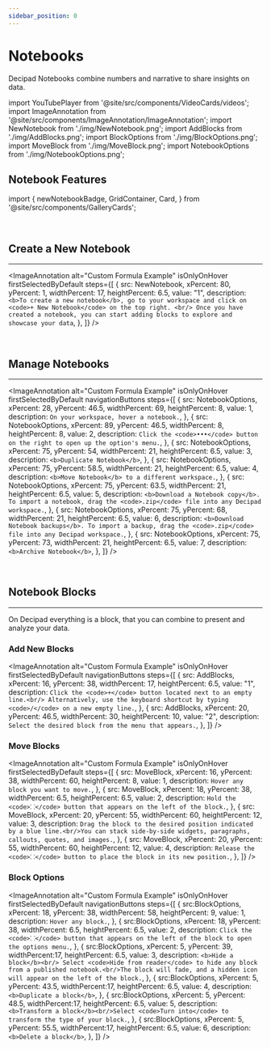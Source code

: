```yaml
---
sidebar_position: 0
---
```


# Notebooks

Decipad Notebooks combine numbers and narrative to share insights on data.

import YouTubePlayer from '@site/src/components/VideoCards/videos';
import ImageAnnotation from '@site/src/components/ImageAnnotation/ImageAnnotation';
import NewNotebook from './img/NewNotebook.png';
import AddBlocks from './img/AddBlocks.png';
import BlockOptions from './img/BlockOptions.png';
import MoveBlock from './img/MoveBlock.png';
import NotebookOptions from './img/NotebookOptions.png';

<YouTubePlayer videoId="R-RgJ2F8PSY" thumbnailUrl="/docs/img/thumbnails/thumbnail-first-notebook.png"/>

## Notebook Features

import {
newNotebookBadge,
GridContainer,
Card,
} from '@site/src/components/GalleryCards';

<GridContainer>
              <Card
                title="Formulas"
                notebook="/docs/quick-start/formulas"
                description="Create quick calculations people can follow."
              />
              <Card
                title="Tables"
                notebook="/docs/quick-start/tables"
                description="Organize data and create quick calculations."
              />
              <Card
                title="Charts"
                notebook="/docs/quick-start/charts"
                description="Create quick visualizations for your data."
              />
              <Card
                title="Data Views"
                notebook="/docs/quick-start/data-views"
                description="Pivot your data to quickly highlight information."
              />
              <Card
                title="Interactive Widgets"
                notebook="/docs/quick-start/widgets"
                description="Explore data in real-time and create interactive notebooks."
              />
              <Card
                title="Inline Results"
                notebook="/docs/quick-start/inline-numbers"
                description="Explain results and conclusions."
              />
             <Card
                title="Data Integrations"
                notebook="/docs/integrations/basics"
                description="Quickly import data to analyze and visualize."
              />
            </GridContainer>

<!--
1. **Add Formulas**: You can use formulas to perform calculations on data, such as adding or multiplying numbers together. Formulas are useful for displaying information in a clear and organized way.

2. **Add Tables**: Tables help you organize data, making it easier to read and understand. You can also use tables to perform calculations using formulas.

3. **Add Charts**: Charts are visual representations of data that can help you understand trends or patterns in the data. You can add charts to display table data in a way that is easy to read and interpret.

4. **Add Data Views**: Data Views allow you to group and pivot your table data in various ways. This feature is particularly useful when dealing with large data sets, as it allows you to quickly identify the information that is most relevant to your analysis.

5. **Drag Numbers Inline to Explain**: You can drag numbers into your text to provide additional context or explanation about how they are used in the formulas. This helps to make your explanations more clear and understandable.

6. **Add Interactive Widgets**: Interactive widgets are elements within the notebook that allow you to input or change data in real-time. You can use these widgets to create interactive notebooks or explore scenarios.

7. **Import Data**: You can easily import data into your notebook from various sources, including CSV and Google Sheets. This allows you to quickly analyze and visualize data without having to manually enter it into your notebook.

-->

<br/>

## Create a New Notebook

---

<ImageAnnotation
alt="Custom Formula Example"
isOnlyOnHover
firstSelectedByDefault
steps={[
{
src: NewNotebook,
xPercent: 80,
yPercent: 1,
widthPercent: 17,
heightPercent: 6.5,
value: "1",
description: `<b>To create a new notebook</b>, go to your workspace and click on <code>+ New Notebook</code> on the top right. <br/>
Once you have created a notebook, you can start adding blocks to explore and showcase your data`,
},
]}
/>

<br/>

## Manage Notebooks

---

<ImageAnnotation
alt="Custom Formula Example"
isOnlyOnHover
firstSelectedByDefault
navigationButtons
steps={[
{
src: NotebookOptions,
xPercent: 28,
yPercent: 46.5,
widthPercent: 69,
heightPercent: 8,
value: 1,
description: `On your workspace, hover a notebook.`,
},
{
src: NotebookOptions,
xPercent: 89,
yPercent: 46.5,
widthPercent: 8,
heightPercent: 8,
value: 2,
description: `Click the <code>•••</code> button on the right to open up the option's menu.`,
},
{
src: NotebookOptions,
xPercent: 75,
yPercent: 54,
widthPercent: 21,
heightPercent: 6.5,
value: 3,
description: `<b>Duplicate Notebook</b>`,
},
{
src: NotebookOptions,
xPercent: 75,
yPercent: 58.5,
widthPercent: 21,
heightPercent: 6.5,
value: 4,
description: `<b>Move Notebook</b> to a different workspace.`,
},
{
src: NotebookOptions,
xPercent: 75,
yPercent: 63.5,
widthPercent: 21,
heightPercent: 6.5,
value: 5,
description: `<b>Download a Notebook copy</b>. To import a notebook, drag the <code>.zip</code> file into any Decipad workspace.`,
},
{
src: NotebookOptions,
xPercent: 75,
yPercent: 68,
widthPercent: 21,
heightPercent: 6.5,
value: 6,
description: `<b>Download Notebook backups</b>. To import a backup, drag the <code>.zip</code> file into any Decipad workspace.`,
},
{
src: NotebookOptions,
xPercent: 75,
yPercent: 73,
widthPercent: 21,
heightPercent: 6.5,
value: 7,
description: `<b>Archive Notebook</b>`,
},
]}
/>

<br/>

## Notebook Blocks

---

On Decipad everything is a block, that you can combine to present and analyze your data.

### Add New Blocks

<ImageAnnotation
alt="Custom Formula Example"
isOnlyOnHover
firstSelectedByDefault
navigationButtons
steps={[
{
src: AddBlocks,
xPercent: 16,
yPercent: 38,
widthPercent: 17,
heightPercent: 6.5,
value: "1",
description: `Click the <code>+</code> button located next to an empty line.<br/> Alternatively, use the keyboard shortcut by typing <code>/</code> on a new empty line.`,
},
{
src: AddBlocks,
xPercent: 20,
yPercent: 46.5,
widthPercent: 30,
heightPercent: 10,
value: "2",
description: `Select the desired block from the menu that appears.`,
},
]}
/>

### Move Blocks

<ImageAnnotation
alt="Custom Formula Example"
isOnlyOnHover
firstSelectedByDefault
steps={[
{
src: MoveBlock,
xPercent: 16,
yPercent: 38,
widthPercent: 60,
heightPercent: 8,
value: 1,
description: `Hover any block you want to move.`,
},
{
src: MoveBlock,
xPercent: 18,
yPercent: 38,
widthPercent: 6.5,
heightPercent: 6.5,
value: 2,
description: `Hold the <code>⸬</code> button that appears on the left of the block.`,
},
{
src: MoveBlock,
xPercent: 20,
yPercent: 55,
widthPercent: 60,
heightPercent: 12,
value: 3,
description: `Drag the block to the desired position indicated by a blue line.<br/>You can stack side-by-side widgets, paragraphs, callouts, quotes, and images.`,
},
{
src: MoveBlock,
xPercent: 20,
yPercent: 55,
widthPercent: 60,
heightPercent: 12,
value: 4,
description: `Release the <code>⸬</code> button to place the block in its new position.`,
},
]}
/>

### Block Options

<ImageAnnotation
alt="Custom Formula Example"
isOnlyOnHover
firstSelectedByDefault
navigationButtons
steps={[
{
src:BlockOptions,
xPercent: 18,
yPercent: 38,
widthPercent: 58,
heightPercent: 9,
value: 1,
description: `Hover any block.`,
},
{
src:BlockOptions,
xPercent: 18,
yPercent: 38,
widthPercent: 6.5,
heightPercent: 6.5,
value: 2,
description: `Click the <code>⸬</code> button that appears on the left of the block to open the options menu.`,
},
{
src:BlockOptions,
xPercent: 5,
yPercent: 39,
widthPercent:17,
heightPercent: 6.5,
value: 3,
description: `<b>Hide a block</b><br/> Select <code>Hide from reader</code> to hide any block from a published notebook.<br/>The block will fade, and a hidden icon will appear on the left of the block.`,
},
{
src:BlockOptions,
xPercent: 5,
yPercent: 43.5,
widthPercent:17,
heightPercent: 6.5,
value: 4,
description: `<b>Duplicate a block</b>`,
},
{
src:BlockOptions,
xPercent: 5,
yPercent: 48.5,
widthPercent:17,
heightPercent: 6.5,
value: 5,
description: `<b>Transform a block</b><br/>Select <code>Turn into</code> to transform the type of your block.`,
},
{
src:BlockOptions,
xPercent: 5,
yPercent: 55.5,
widthPercent:17,
heightPercent: 6.5,
value: 6,
description: `<b>Delete a block</b>`,
},
]}
/>

<!--


## Notebook Blocks

On Decipad everything is a block, that you can combine to present and analyze your data.

**Add a Block**:

1. Click the `+` button located next to an empty line.
2. Select the desired block from the menu that appears.
   - Alternatively, use the keyboard shortcut by typing `/` on a new empty line, writing the name of the block, and pressing `Enter` to add it to your notebook.

**Move a Block**:

1. Hover over the block you want to move.
2. Hold the `⸬` button that appears on the left of the block.
3. Drag the block to the desired position indicated by a blue line.
4. Release the `⸬` button to place the block in its new position.

**Delete a Block**:

1. Hover over the block you want to delete.
2. Click the `⸬` button that appears on the left of the block.
3. Select `Delete` from the options.

**Duplicate a Block**:

1. Hover over the block you want to duplicate.
2. Click the `⸬` button that appears on the left of the block.
3. Select `Duplicate` from the options.

**Stack Blocks Side-by-Side**

You can stack widgets, paragraphs, callouts, quotes, and images.

1. Hover over the block you want to stack.
2. Hold the `⸬` button that appears on the left of the block.
3. Drag the block to the desired position indicated by a blue line.
4. When you see a vertical line indicating alignment, release the block.

**Hide a Block from a Reader**

1. Hover over the block you want to hide.
2. Click the `⸬` button that appears on the left of the block.
3. Select `Hide from reader` from the options.
   - The block will fade, and a hidden icon will appear on the left of the block.



## Manage Notebooks

- **Duplicate your notebook**: Go to your workspace, hover over the notebook you want to duplicate, click the `•••` button on the right, and select `Duplicate`.

- **Archive a notebook**: Go to your workspace, hover over the notebook you want to archive, click the `•••` button on the right, and select `Archive`.

- **Delete a notebook**: Go to your workspace, click on the archived notebooks section, hover over the notebook you want to delete, click the `•••` button on the right, and select `Delete`.

- **Download a notebook**: Go to your workspace, hover over the notebook you want to export, click the `•••` button, and click `Download`. To import a notebook, drag the `.zip` file into any Decipad workspace.

- **Duplicate a notebook**: Make sure you're logged in. Go to the published notebook you want to duplicate, then click `Duplicate Notebook` on the top right. Find examples to duplicate in our [Gallery of examples](/gallery).

-->
